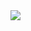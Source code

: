<img align="right" src="https://github-readme-stats.vercel.app/api?username=linliwei999&show_icons=true&icon_color=CE1D2D&text_color=718096&bg_color=ffffff&hide_title=true" />
